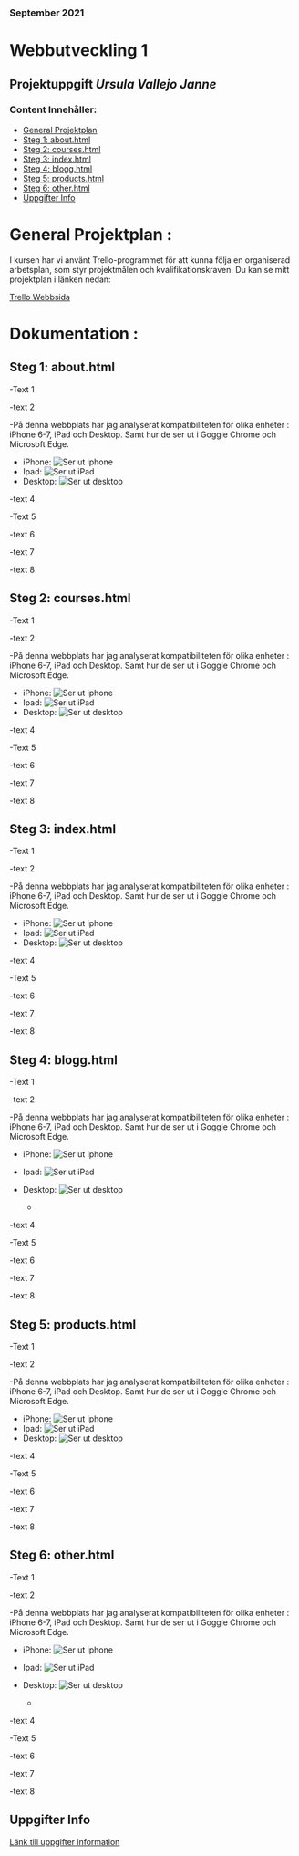 ### September 2021
# Webbutveckling 1
## Projektuppgift *Ursula Vallejo Janne*
### Content Innehåller:
- [General Projektplan](#general-projektplan-)
- [Steg 1: about.html](#steg-1-abouthtml)
- [Steg 2: courses.html](#steg-2-courseshtml)
- [Steg 3: index.html](#steg-3-indexhtml)
- [Steg 4: blogg.html](#steg-4-blogghtml)
- [Steg 5: products.html](#steg-5-productshtml)
- [Steg 6: other.html](#steg-6-otherhtml)
- [Uppgifter Info](#uppgifter-info)

# General Projektplan :
I kursen har vi använt Trello-programmet för att kunna följa en organiserad arbetsplan, som styr projektmålen och kvalifikationskraven.
Du kan se mitt projektplan i länken nedan:

[Trello Webbsida](https://trello.com/invite/b/MumOFN0P/9878ada236feb82b544166f8b5eddfc0/webbutveckling1)

# Dokumentation  :

## Steg 1: about.html

-Text 1

-text 2

-På denna webbplats har jag analyserat kompatibiliteten för olika enheter : iPhone 6-7, iPad och Desktop. Samt hur de ser ut i Goggle Chrome och Microsoft Edge.
  - iPhone:
    ![Ser ut iphone](img/about-iphone.png)
  - Ipad:
    ![Ser ut iPad](img/about-ipad.png)
  - Desktop:
    ![Ser ut desktop](img/about-desktop.png)

-text 4

-Text 5

-text 6

-text 7

-text 8

## Steg 2: courses.html

-Text 1

-text 2

-På denna webbplats har jag analyserat kompatibiliteten för olika enheter : iPhone 6-7, iPad och Desktop. Samt hur de ser ut i Goggle Chrome och Microsoft Edge.
- iPhone:
  ![Ser ut iphone](img/courses-iphone.png)
- Ipad:
  ![Ser ut iPad](img/courses-ipad.png)
- Desktop:
  ![Ser ut desktop](img/courses-desktop.png)


-text 4

-Text 5

-text 6

-text 7

-text 8


## Steg 3: index.html

-Text 1

-text 2

-På denna webbplats har jag analyserat kompatibiliteten för olika enheter : iPhone 6-7, iPad och Desktop. Samt hur de ser ut i Goggle Chrome och Microsoft Edge.
- iPhone:
  ![Ser ut iphone](img/index-iphone.png)
- Ipad:
  ![Ser ut iPad](img/index-ipad.png)
- Desktop:
  ![Ser ut desktop](img/index-desktop.png)



-text 4

-Text 5

-text 6

-text 7

-text 8

## Steg 4: blogg.html

-Text 1

-text 2

-På denna webbplats har jag analyserat kompatibiliteten för olika enheter : iPhone 6-7, iPad och Desktop. Samt hur de ser ut i Goggle Chrome och Microsoft Edge.
- iPhone:
  ![Ser ut iphone](img/blog-iphone.png)
- Ipad:
  ![Ser ut iPad](img/blog-ipad.png)
- Desktop:
  ![Ser ut desktop](img/blog-desktop.png)


  - 
-text 4

-Text 5

-text 6

-text 7

-text 8

## Steg 5: products.html

-Text 1

-text 2

-På denna webbplats har jag analyserat kompatibiliteten för olika enheter : iPhone 6-7, iPad och Desktop. Samt hur de ser ut i Goggle Chrome och Microsoft Edge.
- iPhone:
  ![Ser ut iphone](img/products-iphone.png)
- Ipad:
  ![Ser ut iPad](img/products-ipad.png)
- Desktop:
  ![Ser ut desktop](img/products-desktop.png)



-text 4

-Text 5

-text 6

-text 7

-text 8

## Steg 6: other.html

-Text 1

-text 2

-På denna webbplats har jag analyserat kompatibiliteten för olika enheter : iPhone 6-7, iPad och Desktop. Samt hur de ser ut i Goggle Chrome och Microsoft Edge.
- iPhone:
  ![Ser ut iphone](img/other-iphone.png)
- Ipad:
  ![Ser ut iPad](img/other-ipad.png)
- Desktop:
  ![Ser ut desktop](img/other-desktop.png)

  - 
-text 4

-Text 5

-text 6

-text 7

-text 8

## Uppgifter Info
[Länk till uppgifter information](assignment.pdf)

